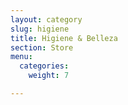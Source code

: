 ```yaml
---
layout: category
slug: higiene
title: Higiene & Belleza
section: Store
menu:
  categories:
    weight: 7

---
```

